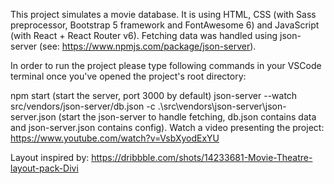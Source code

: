 This project simulates a movie database. It is using HTML, CSS (with Sass preprocessor, Bootstrap 5 framework and FontAwesome 6) and JavaScript (with React + React Router v6). Fetching data was handled using json-server (see: https://www.npmjs.com/package/json-server).

In order to run the project please type following commands in your VSCode terminal once you've opened the project's root directory:

npm start (start the server, port 3000 by default)
json-server --watch src/vendors/json-server/db.json -c .\src\vendors\json-server\json-server.json (start the json-server to handle fetching, db.json contains data and json-server.json contains config).
Watch a video presenting the project: https://www.youtube.com/watch?v=VsbXyodExYU

Layout inspired by:
https://dribbble.com/shots/14233681-Movie-Theatre-layout-pack-Divi
